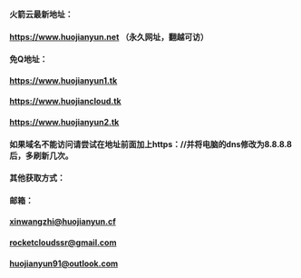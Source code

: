 **火箭云最新地址：**
#### https://www.huojianyun.net   （永久网址，翻越可访）
#### 免Q地址：
#### https://www.huojianyun1.tk 
#### https://www.huojiancloud.tk
#### https://www.huojianyun2.tk
#### 如果域名不能访问请尝试在地址前面加上https：//并将电脑的dns修改为8.8.8.8后，多刷新几次。

#### 其他获取方式：
#### 邮箱：
#### xinwangzhi@huojianyun.cf
#### rocketcloudssr@gmail.com
#### huojianyun91@outlook.com
